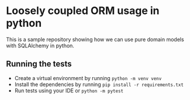 # Loosely coupled ORM usage in python

This is a sample repository showing how we can use pure domain models with SQLAlchemy in python.

## Running the tests

- Create a virtual environment by running `python -m venv venv`
- Install the dependencies by running `pip install -r requirements.txt`
- Run tests using your IDE or `python -m pytest`